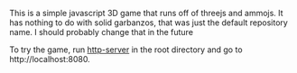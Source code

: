 This is a simple javascript 3D game that runs off of threejs and ammojs. It has nothing to do with solid garbanzos, that was just the default repository name. I should probably change that in the future

To try the game, run [http-server](https://www.npmjs.com/package/http-server) in the root directory and go to http://localhost:8080.